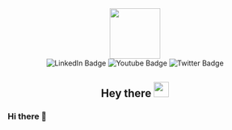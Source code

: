 <div id="header" align="center">
  <img src="https://media.giphy.com/media/M9gbBd9nbDrOTu1Mqx/giphy.gif" width="100"/>
  <div>
    <img src="https://img.shields.io/badge/LinkedIn-black?style=for-the-badge&logo=linkedin&logoColor=white" alt="LinkedIn Badge"/>
    <img src="https://img.shields.io/badge/instagram-black?style=for-the-badge&logo=youtube&logoColor=white" alt="Youtube Badge"/>
    <img src="https://img.shields.io/badge/Twitter-black?style=for-the-badge&logo=twitter&logoColor=white" alt="Twitter Badge"/>
  </div>
  <img src="https://komarev.com/ghpvc/?username=lensatom&style=flat-square&color=orange" alt=""/>
  <h2>
    Hey there
    <img src="https://media.giphy.com/media/hvRJCLFzcasrR4ia7z/giphy.gif" width="30px"/>
  </h2>
</div>


### Hi there 👋

<!--
**Lensatom/Lensatom** is a ✨ _special_ ✨ repository because its `README.md` (this file) appears on your GitHub profile.

Here are some ideas to get you started:

- 🔭 I’m currently working on ...
- 🌱 I’m currently learning ...
- 👯 I’m looking to collaborate on ...
- 🤔 I’m looking for help with ...
- 💬 Ask me about ...
- 📫 How to reach me: ...
- 😄 Pronouns: ...
- ⚡ Fun fact: ...
-->
